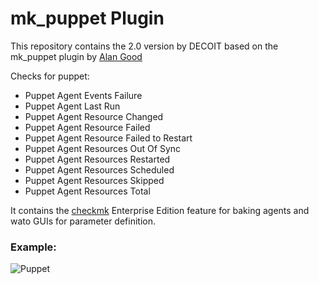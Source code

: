 # mk_puppet Plugin

This repository contains the 2.0 version by DECOIT based on the mk_puppet plugin by [Alan Good](https://github.com/allangood/check_mk/tree/master/plugins/puppet)

Checks for puppet:
 - Puppet Agent Events Failure
 - Puppet Agent Last Run
 - Puppet Agent Resource Changed
 - Puppet Agent Resource Failed
 - Puppet Agent Resource Failed to Restart
 - Puppet Agent Resources Out Of Sync
 - Puppet Agent Resources Restarted
 - Puppet Agent Resources Scheduled
 - Puppet Agent Resources Skipped
 - Puppet Agent Resources Total

It contains the [checkmk](https://checkmk.com/) Enterprise Edition feature for baking agents and wato GUIs for parameter definition.

### Example:

![Puppet](https://raw.githubusercontent.com/decoit/check_mk/main/site_media/mk_puppet.jpg "Puppet")